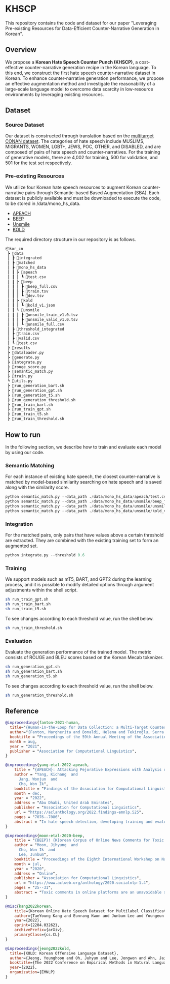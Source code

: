 # KHSCP
This repository contains the code and dataset for our paper "Leveraging Pre-existing Resources for Data-Efficient Counter-Narrative Generation in Korean".

## Overview

We propose a **Korean Hate Speech Counter Punch (KHSCP)**, a cost-effective counter-narrative generation recipe in the Korean language. To this end, we construct the first hate speech counter-narrative dataset in Korean. To enhance counter-narrative generation performance, we propose an effective augmentation method and investigate the reasonability of a large-scale language model to overcome data scarcity in low-resource environments by leveraging existing resources. 



## Dataset

### Source Dataset
Our dataset is constructed through translation based on the [multitarget CONAN dataset](https://aclanthology.org/2021.acl-long.250/). The categories of hate speech include MUSLIMS, MIGRANTS, WOMEN, LGBT+, JEWS, POC, OTHER, and DISABLED, and are composed of pairs of hate speech and counter-narratives. For the training of generative models, there are 4,002 for training, 500 for validation, and 501 for the test set respectively.

### Pre-existing Resources
We utilize four Korean hate speech resources to augment Korean counter-narrative pairs through Semantic-based Based Augmentation (SBA). Each dataset is publicly available and must be downloaded to execute the code, to be stored in /data/mono_hs_data.
  - [APEACH](https://aclanthology.org/2022.findings-emnlp.525/)
  - [BEEP](https://aclanthology.org/2020.socialnlp-1.4/)
  - [Unsmile](https://arxiv.org/abs/2204.03262)
  - [KOLD](https://aclanthology.org/2022.emnlp-main.744/)

The required directory structure in our repository is as follows.

```bash
📦kor_cn
 ┣ 📂data
 ┃ ┣ 📂integrated
 ┃ ┣ 📂matched
 ┃ ┣ 📂mono_hs_data
 ┃ ┃ ┣ 📂apeach
 ┃ ┃ ┃ ┗ 📜test.csv
 ┃ ┃ ┣ 📂beep
 ┃ ┃ ┃ ┣ 📜beep_full.csv
 ┃ ┃ ┃ ┣ 📜train.tsv
 ┃ ┃ ┃ ┗ 📜dev.tsv
 ┃ ┃ ┣ 📂kold
 ┃ ┃ ┃ ┗ 📜kold_v1.json
 ┃ ┃ ┗ 📂unsmile
 ┃ ┃ ┃ ┣ 📜unsmile_train_v1.0.tsv
 ┃ ┃ ┃ ┣ 📜unsmile_valid_v1.0.tsv
 ┃ ┃ ┃ ┗ 📜unsmile_full.csv
 ┃ ┣ 📂threshold_integrated
 ┃ ┣ 📜train.csv
 ┃ ┣ 📜valid.csv
 ┃ ┗ 📜test.csv
 ┣ 📂results
 ┣ 📜dataloader.py
 ┣ 📜generate.py
 ┣ 📜integrate.py
 ┣ 📜rouge_score.py
 ┣ 📜semantic_match.py 
 ┣ 📜train.py
 ┗ 📜utils.py
 ┣ 📜run_generation_bart.sh
 ┣ 📜run_generation_gpt.sh
 ┣ 📜run_generation_t5.sh
 ┣ 📜run_generation_threshold.sh
 ┣ 📜run_train_bart.sh
 ┣ 📜run_train_gpt.sh
 ┣ 📜run_train_t5.sh
 ┣ 📜run_train_threshold.sh
```


## How to run
In the following section, we describe how to train and evaluate each model by using our code.

### Semantic Matching
For each instance of existing hate speech, the closest counter-narrative is matched by model-based similarity searching on hate speech and is saved along with the similarity score.
```python
python semantic_match.py --data_path ./data/mono_hs_data/apeach/test.csv
python semantic_match.py --data_path ./data/mono_hs_data/unsmile/beep_full.csv
python semantic_match.py --data_path ./data/mono_hs_data/unsmile/unsmile_full.csv
python semantic_match.py --data_path ./data/mono_hs_data/unsmile/kold_v1.json
```

### Integration
For the matched pairs, only pairs that have values above a certain threshold are extracted. They are combined with the existing training set to form an augmented set.
```python
python integrate.py --threshold 0.6
```

### Training
We support models such as mT5, BART, and GPT2 during the learning process, and it is possible to modify detailed options through argument adjustments within the shell script.
```bash
sh run_train_gpt.sh
sh run_train_bart.sh
sh run_train_t5.sh
```

To see changes according to each threshold value, run the shell below.
```bash
sh run_train_threshold.sh
```

### Evaluation
Evaluate the generation performance of the trained model. The metric consists of ROUGE and BLEU scores based on the Korean Mecab tokenizer.
```bash
sh run_generation_gpt.sh
sh run_generation_bart.sh
sh run_generation_t5.sh
```

To see changes according to each threshold value, run the shell below.
```bash
sh run_generation_threshold.sh
```


## Reference
```bibtex
@inproceedings{fanton-2021-human,
  title="{Human-in-the-Loop for Data Collection: a Multi-Target Counter Narrative Dataset to Fight Online Hate Speech}",
  author="{Fanton, Margherita and Bonaldi, Helena and Tekiroğlu, Serra Sinem and Guerini, Marco}",
  booktitle = "Proceedings of the 59th Annual Meeting of the Association for Computational Linguistics",
  month = aug,
  year = "2021",
  publisher = "Association for Computational Linguistics",
}
```
```bibtex
@inproceedings{yang-etal-2022-apeach,
    title = "{APEACH}: Attacking Pejorative Expressions with Analysis on Crowd-Generated Hate Speech Evaluation Datasets",
    author = "Yang, Kichang  and
      Jang, Wonjun  and
      Cho, Won Ik",
    booktitle = "Findings of the Association for Computational Linguistics: EMNLP 2022",
    month = dec,
    year = "2022",
    address = "Abu Dhabi, United Arab Emirates",
    publisher = "Association for Computational Linguistics",
    url = "https://aclanthology.org/2022.findings-emnlp.525",
    pages = "7076--7086",
    abstract = "In hate speech detection, developing training and evaluation datasets across various domains is the critical issue. Whereas, major approaches crawl social media texts and hire crowd-workers to annotate the data. Following this convention often restricts the scope of pejorative expressions to a single domain lacking generalization. Sometimes domain overlap between training corpus and evaluation set overestimate the prediction performance when pretraining language models on low-data language. To alleviate these problems in Korean, we propose APEACH that asks unspecified users to generate hate speech examples followed by minimal post-labeling. We find that APEACH can collect useful datasets that are less sensitive to the lexical overlaps between the pretraining corpus and the evaluation set, thereby properly measuring the model performance.",
}
```
```bibtex
@inproceedings{moon-etal-2020-beep,
    title = "{BEEP}! {K}orean Corpus of Online News Comments for Toxic Speech Detection",
    author = "Moon, Jihyung  and
      Cho, Won Ik  and
      Lee, Junbum",
    booktitle = "Proceedings of the Eighth International Workshop on Natural Language Processing for Social Media",
    month = jul,
    year = "2020",
    address = "Online",
    publisher = "Association for Computational Linguistics",
    url = "https://www.aclweb.org/anthology/2020.socialnlp-1.4",
    pages = "25--31",
    abstract = "Toxic comments in online platforms are an unavoidable social issue under the cloak of anonymity. Hate speech detection has been actively done for languages such as English, German, or Italian, where manually labeled corpus has been released. In this work, we first present 9.4K manually labeled entertainment news comments for identifying Korean toxic speech, collected from a widely used online news platform in Korea. The comments are annotated regarding social bias and hate speech since both aspects are correlated. The inter-annotator agreement Krippendorff{'}s alpha score is 0.492 and 0.496, respectively. We provide benchmarks using CharCNN, BiLSTM, and BERT, where BERT achieves the highest score on all tasks. The models generally display better performance on bias identification, since the hate speech detection is a more subjective issue. Additionally, when BERT is trained with bias label for hate speech detection, the prediction score increases, implying that bias and hate are intertwined. We make our dataset publicly available and open competitions with the corpus and benchmarks.",
}
```
```bibtex
@misc{kang2022korean,
    title={Korean Online Hate Speech Dataset for Multilabel Classification: How Can Social Science Aid Developing Better Hate Speech Dataset?},
    author={TaeYoung Kang and Eunrang Kwon and Junbum Lee and Youngeun Nam and Junmo Song and JeongKyu Suh},
    year={2022},
    eprint={2204.03262},
    archivePrefix={arXiv},
    primaryClass={cs.CL}
}
```
```bibtex
@inproceedings{jeong2022kold,
  title={KOLD: Korean Offensive Language Dataset},
  author={Jeong, Younghoon and Oh, Juhyun and Lee, Jongwon and Ahn, Jaimeen and Moon, Jihyung and Park, Sungjoon and Oh, Alice Haeyun},
  booktitle={The 2022 Conference on Empirical Methods in Natural Language Processing, EMNLP 2022},
  year={2022},
  organization={EMNLP}
}
```
